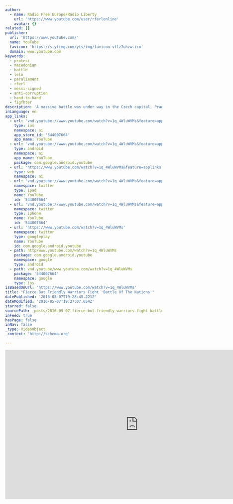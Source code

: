 ```yaml
---
author:
  - name: Radio Free Europe/Radio Liberty
    url: 'https://www.youtube.com/user/rferlonline'
    avatar: {}
related: []
publisher:
  url: 'https://www.youtube.com/'
  name: YouTube
  favicon: 'https://s.ytimg.com/yts/img/favicon-vflz7uhzw.ico'
  domain: www.youtube.com
keywords:
  - protest
  - macedonian
  - battle
  - lelo
  - paraliament
  - rferl
  - messi-signed
  - anti-corruption
  - hand-to-hand
  - figfhter
description: 'A massive battle was under way in the Czech capital, Prague, as warriors wielded swords and battle axes in an imitation of medieval hand-to-hand combat. The competition, called "The Battle of the Nations," was founded in Ukraine and pits national teams against each other.'
inLanguage: en
app_links:
  - url: 'vnd.youtube://www.youtube.com/watch?v=1q_4WluWVMs&feature=applinks'
    type: ios
    namespace: ai
    app_store_id: '544007664'
    app_name: YouTube
  - url: 'vnd.youtube://www.youtube.com/watch?v=1q_4WluWVMs&feature=applinks'
    type: android
    namespace: ai
    app_name: YouTube
    package: com.google.android.youtube
  - url: 'https://www.youtube.com/watch?v=1q_4WluWVMs&feature=applinks'
    type: web
    namespace: ai
  - url: 'vnd.youtube://www.youtube.com/watch?v=1q_4WluWVMs&feature=applinks'
    namespace: twitter
    type: ipad
    name: YouTube
    id: '544007664'
  - url: 'vnd.youtube://www.youtube.com/watch?v=1q_4WluWVMs&feature=applinks'
    namespace: twitter
    type: iphone
    name: YouTube
    id: '544007664'
  - url: 'https://www.youtube.com/watch?v=1q_4WluWVMs'
    namespace: twitter
    type: googleplay
    name: YouTube
    id: com.google.android.youtube
  - path: http/www.youtube.com/watch?v=1q_4WluWVMs
    package: com.google.android.youtube
    namespace: google
    type: android
  - path: vnd.youtube/www.youtube.com/watch?v=1q_4WluWVMs
    package: '544007664'
    namespace: google
    type: ios
isBasedOnUrl: 'https://www.youtube.com/watch?v=1q_4WluWVMs'
title: "Fierce But Friendly Warriors Fight 'Battle Of The Nations'"
datePublished: '2016-05-07T19:28:45.221Z'
dateModified: '2016-05-07T19:27:07.654Z'
starred: false
sourcePath: _posts/2016-05-07-fierce-but-friendly-warriors-fight-battle-of-the-nations.md
inFeed: true
hasPage: false
inNav: false
_type: VideoObject
_context: 'http://schema.org'

---
```

<iframe src="https://cdn.embedly.com/widgets/media.html?src=https%3A%2F%2Fwww.youtube.com%2Fembed%2F1q_4WluWVMs%3Ffeature%3Doembed&amp;url=https%3A%2F%2Fwww.youtube.com%2Fwatch%3Fv%3D1q_4WluWVMs&amp;image=https%3A%2F%2Fi.ytimg.com%2Fvi%2F1q_4WluWVMs%2Fhqdefault.jpg&amp;key=b7d04c9b404c499eba89ee7072e1c4f7&amp;type=text%2Fhtml&amp;schema=youtube" width="854" height="480" scrolling="no" frameborder="0" allowfullscreen="" style=""></iframe>